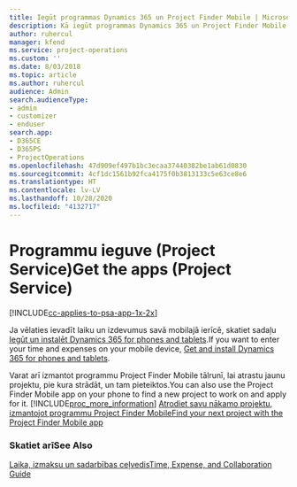 ```yaml
---
title: Iegūt programmas Dynamics 365 un Project Finder Mobile | MicrosoftDocs
description: Kā iegūt programmas Dynamics 365 un Project Finder Mobile
author: ruhercul
manager: kfend
ms.service: project-operations
ms.custom: ''
ms.date: 8/03/2018
ms.topic: article
ms.author: ruhercul
audience: Admin
search.audienceType:
- admin
- customizer
- enduser
search.app:
- D365CE
- D365PS
- ProjectOperations
ms.openlocfilehash: 47d909ef497b1bc3ecaa37440382be1ab61d0830
ms.sourcegitcommit: 4cf1dc1561b92fca4175f0b3813133c5e63ce8e6
ms.translationtype: HT
ms.contentlocale: lv-LV
ms.lasthandoff: 10/28/2020
ms.locfileid: "4132717"
---
```

# <a name="get-the-apps-project-service"></a><span data-ttu-id="98d34-103">Programmu ieguve (Project Service)</span><span class="sxs-lookup"><span data-stu-id="98d34-103">Get the apps (Project Service)</span></span>

[!INCLUDE[cc-applies-to-psa-app-1x-2x](../includes/cc-applies-to-psa-app-1x-2x.md)]

<span data-ttu-id="98d34-104">Ja vēlaties ievadīt laiku un izdevumus savā mobilajā ierīcē, skatiet sadaļu [Iegūt un instalēt Dynamics 365 for phones and tablets](https://docs.microsoft.com/dynamics365/mobile-app/dynamics-365-phones-tablets-users-guide).</span><span class="sxs-lookup"><span data-stu-id="98d34-104">If you want to enter your time and expenses on your mobile device, [Get and install Dynamics 365 for phones and tablets](https://docs.microsoft.com/dynamics365/mobile-app/dynamics-365-phones-tablets-users-guide).</span></span>  
  
 <span data-ttu-id="98d34-105">Varat arī izmantot programmu Project Finder Mobile tālrunī, lai atrastu jaunu projektu, pie kura strādāt, un tam pieteiktos.</span><span class="sxs-lookup"><span data-stu-id="98d34-105">You can also use the Project Finder Mobile app on your phone to find a new project to work on and apply for it.</span></span> [!INCLUDE[proc_more_information](../includes/proc-more-information.md)] <span data-ttu-id="98d34-106">[Atrodiet savu nākamo projektu, izmantojot programmu Project Finder Mobile](../psa/find-next-project-finder-mobile-app.md)</span><span class="sxs-lookup"><span data-stu-id="98d34-106">[Find your next project with the Project Finder Mobile app](../psa/find-next-project-finder-mobile-app.md)</span></span> 
  
### <a name="see-also"></a><span data-ttu-id="98d34-107">Skatiet arī</span><span class="sxs-lookup"><span data-stu-id="98d34-107">See Also</span></span>  
 [<span data-ttu-id="98d34-108">Laika, izmaksu un sadarbības ceļvedis</span><span class="sxs-lookup"><span data-stu-id="98d34-108">Time, Expense, and Collaboration Guide</span></span>](../psa/time-expense-collaboration-guide.md)

